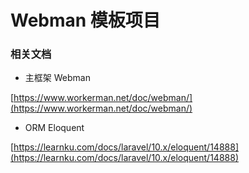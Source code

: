 # Webman 模板项目

### 相关文档
+ 主框架 Webman



[https://www.workerman.net/doc/webman/](https://www.workerman.net/doc/webman/)



+ ORM Eloquent



[https://learnku.com/docs/laravel/10.x/eloquent/14888](https://learnku.com/docs/laravel/10.x/eloquent/14888)
